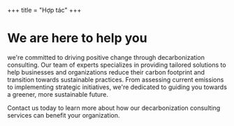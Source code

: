 +++
title = "Hợp tác"
+++

# We are here to help you

we're committed to driving positive change through decarbonization consulting. 
Our team of experts specializes in providing tailored solutions to help businesses and organizations reduce their carbon footprint and transition towards sustainable practices. 
From assessing current emissions to implementing strategic initiatives, we're dedicated to guiding you towards a greener, more sustainable future. 

Contact us today to learn more about how our decarbonization consulting services can benefit your organization.
